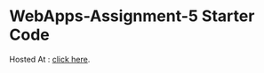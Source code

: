 # WebApps-Assignment-5 Starter Code
Hosted At : [click here]( https://44-563-web-apps-f22.github.io/44563-webapps-assignment-5-peddivenkataramana/insects.html).
